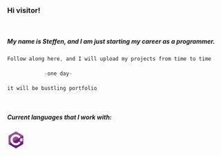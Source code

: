 ### Hi visitor! ###            
<br>
<h5>My name is Steffen, and I am just starting my career as a programmer.</h5>

```c#
Follow along here, and I will upload my projects from time to time

            -one day-

it will be bustling portfolio
```
<br>
<h5><b>Current languages that I work with:</b></h5>
<p align="left"> <a href="https://www.w3schools.com/cs/" target="_blank" rel="noreferrer"> <img src="https://raw.githubusercontent.com/devicons/devicon/master/icons/csharp/csharp-original.svg" alt="csharp" width="40" height="40"/> </a> </p>
